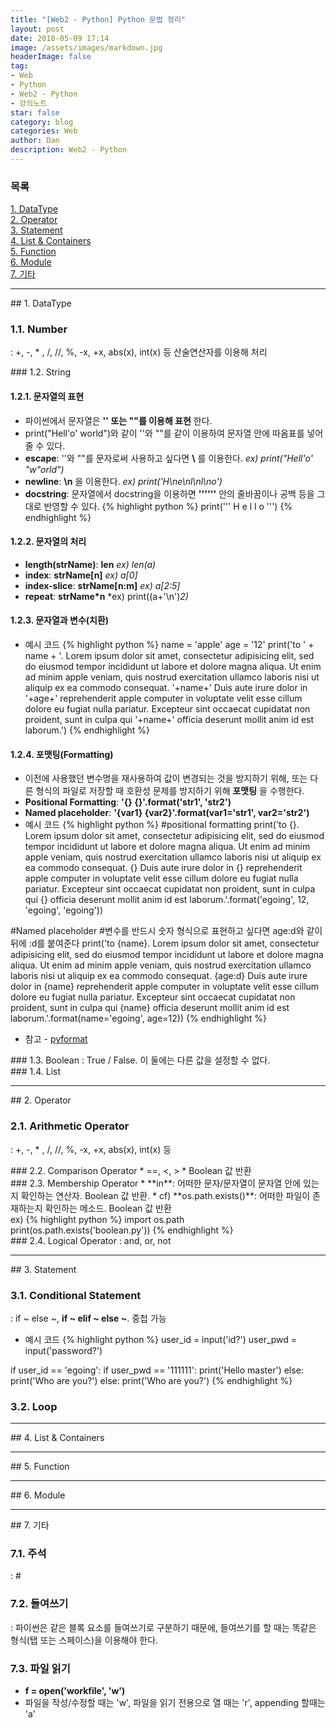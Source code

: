 ```yaml
---
title: "[Web2 - Python] Python 문법 정리"
layout: post
date: 2018-05-09 17:14
image: /assets/images/markdown.jpg
headerImage: false
tag:
- Web
- Python
- Web2 - Python
- 강의노트
star: false
category: blog
categories: Web
author: Dan
description: Web2 - Python
---
```

### 목록
<a href="#one">1. DataType</a><br>
<a href="#two">2. Operator</a><br>
<a href="#three">3. Statement</a><br>
<a href="#four">4. List & Containers</a><br>
<a href="#five">5. Function</a><br>
<a href="#six">6. Module</a><br>
<a href="#seven">7. 기타</a><br>

---
<div id="one"></div>
## 1. DataType

### 1.1. Number
: +, -, * , /, //, %, -x, +x, abs(x), int(x) 등 산술연산자를 이용해 처리
<div class="breaker"></div>
### 1.2. String

#### 1.2.1. 문자열의 표현
* 파이썬에서 문자열은 **'' 또는 ""를 이용해 표현** 한다.
* print("Hell'o' world")와 같이 ''와 ""를 같이 이용하여 문자열 안에 따옴표를 넣어줄 수 있다.<br>
* <span class="evidence-purple">**escape**</span>: ''와 ""를 문자로써 사용하고 싶다면 **\\** 를 이용한다. *ex) print("Hell'o' \"w\"orld")*<br>
* <span class="evidence-purple">**newline**</span>: **\n** 을 이용한다. *ex) print('H\ne\nl\nl\no')*<br>
* <span class="evidence-purple">**docstring**</span>: 문자열에서 docstring을 이용하면 **''''''** 안의 줄바꿈이나 공백 등을 그대로 반영할 수 있다.
{% highlight python %}
print('''
H
e
l
l
o
''')
{% endhighlight %}

#### 1.2.2. 문자열의 처리
* <span class="evidence-purple">**length(strName)**</span>: **len** *ex) len(a)*
* <span class="evidence-purple">**index**</span>: **strName[n]** *ex) a[0]*
* <span class="evidence-purple">**index-slice**</span>: **strName[n:m]** *ex) a[2:5]*
* <span class="evidence-purple">**repeat**</span>: **strName*n** *ex) print((a+'\n')*2)*

#### 1.2.3. 문자열과 변수(치환)
* 예시 코드
{% highlight python %}
name = 'apple'
age = '12'
print('to ' + name + '. Lorem ipsum dolor sit amet, consectetur adipisicing elit, sed do eiusmod tempor incididunt ut labore et dolore magna aliqua. Ut enim ad minim apple veniam, quis nostrud exercitation ullamco laboris nisi ut aliquip ex ea commodo consequat. '+name+' Duis aute irure dolor in '+age+' reprehenderit apple computer in voluptate velit esse cillum dolore eu fugiat nulla pariatur. Excepteur sint occaecat cupidatat non proident, sunt in culpa qui '+name+' officia deserunt mollit anim id est laborum.')
{% endhighlight %}


#### 1.2.4. 포맷팅(Formatting)
* 이전에 사용했던 변수명을 재사용하여 값이 변경되는 것을 방지하기 위해, 또는 다른 형식의 파일로 저장할 때 호환성 문제를 방지하기 위해 **포맷팅** 을 수행한다.
* <span class="evidence-purple">**Positional Formatting**</span>: **'{} {}'.format('str1', 'str2')**
* <span class="evidence-purple">**Named placeholder**</span>: **'{var1} {var2}'.format(var1='str1', var2='str2')**
* 예시 코드
{% highlight python %}
#positional formatting
print('to {}. Lorem ipsum dolor sit amet, consectetur adipisicing elit, sed do eiusmod tempor incididunt ut labore et dolore magna aliqua. Ut enim ad minim apple veniam, quis nostrud exercitation ullamco laboris nisi ut aliquip ex ea commodo consequat. {} Duis aute irure dolor in {} reprehenderit apple computer in voluptate velit esse cillum dolore eu fugiat nulla pariatur. Excepteur sint occaecat cupidatat non proident, sunt in culpa qui {} officia deserunt mollit anim id est laborum.'.format('egoing', 12, 'egoing', 'egoing'))

#Named placeholder
#변수를 반드시 숫자 형식으로 표현하고 싶다면 age:d와 같이 뒤에 :d를 붙여준다
print('to {name}. Lorem ipsum dolor sit amet, consectetur adipisicing elit, sed do eiusmod tempor incididunt ut labore et dolore magna aliqua. Ut enim ad minim apple veniam, quis nostrud exercitation ullamco laboris nisi ut aliquip ex ea commodo consequat. {age:d} Duis aute irure dolor in {name} reprehenderit apple computer in voluptate velit esse cillum dolore eu fugiat nulla pariatur. Excepteur sint occaecat cupidatat non proident, sunt in culpa qui {name} officia deserunt mollit anim id est laborum.'.format(name='egoing', age=12))
{% endhighlight %}
* 참고 - <a href="https://pyformat.info/#number">pyformat</a>

<div class="breaker"></div>
### 1.3. Boolean
: True / False.  이 둘에는 다른 값을 설정할 수 없다.

<div class="breaker"></div>
### 1.4. List

---
<div id="two"></div>
## 2. Operator

### 2.1. Arithmetic Operator
: +, -, * , /, //, %, -x, +x, abs(x), int(x) 등

<div class="breaker"></div>
### 2.2. Comparison Operator
* ==, <, >
* Boolean 값 반환

<div class="breaker"></div>
### 2.3. Membership Operator
* <span class="evidence-purple">**in**</span>: 어떠한 문자/문자열이 문자열 안에 있는지 확인하는 연산자. Boolean 값 반환.
* cf) **os.path.exists()**: 어떠한 파일이 존재하는지 확인하는 메소드. Boolean 값 반환<br>
ex)
{% highlight python %}
import os.path
print(os.path.exists('boolean.py'))
{% endhighlight %}

<div class="breaker"></div>
### 2.4. Logical Operator
: and, or, not

---
<div id="three"></div>
## 3. Statement

### 3.1. Conditional Statement
: if ~ else ~, **if ~ elif ~ else ~**. 중첩 가능

* 예시 코드
{% highlight python %}
user_id = input('id?')
user_pwd = input('password?')

if user_id == 'egoing':
    if user_pwd == '111111':
        print('Hello master')
    else:
        print('Who are you?')
else:
    print('Who are you?')
{% endhighlight %}

### 3.2. Loop

---
<div id="four"></div>
## 4. List & Containers

---
<div id="fiver"></div>
## 5. Function

---
<div id="six"></div>
## 6. Module

---
<div id="seven"></div>
## 7. 기타

### 7.1. 주석
: #

### 7.2. 들여쓰기
: 파이썬은 같은 블록 요소를 들여쓰기로 구분하기 때문에, 들여쓰기를 할 때는 똑같은 형식(탭 또는 스페이스)을 이용해야 한다.

### 7.3. 파일 읽기
* <span class="evidence-purple">**f = open('workfile', 'w')**</span>
* 파일을 작성/수정할 때는 'w', 파일을 읽기 전용으로 열 때는 'r', appending 할때는 'a'
